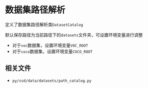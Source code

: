 
# 数据集路径解析

定义了数据集路径解析类`DatasetCatalog`

默认保存路径为当前路径下的`datasets`文件夹，可设置环境变量进行调整

* 对于`voc`数据集，设置环境变量`VOC_ROOT`
* 对于`coco`数据集，设置环境变量`COCO_ROOT`

## 相关文件

* `py/ssd/data/datasets/path_catalog.py`